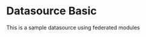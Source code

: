 <!-- This README file is going to be the one displayed on the Grafana.com website for your plugin -->

# Datasource Basic

This is a sample datasource using federated modules
